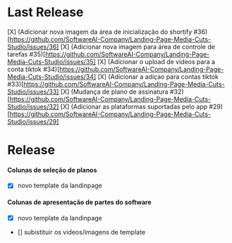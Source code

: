 
# Last Release 
[X] (Adicionar nova imagem da área de inicialização do shortify #36)[https://github.com/SoftwareAI-Company/Landing-Page-Media-Cuts-Studio/issues/36]
[X] (Adicionar nova imagem para área de controle de tarefas #35)[https://github.com/SoftwareAI-Company/Landing-Page-Media-Cuts-Studio/issues/35]
[X] (Adicionar o upload de videos para a conta tiktok #34)[https://github.com/SoftwareAI-Company/Landing-Page-Media-Cuts-Studio/issues/34]
[X] (Adicionar a adiçao para contas tiktok #33)[https://github.com/SoftwareAI-Company/Landing-Page-Media-Cuts-Studio/issues/33]
[X] (Mudança de plano de assinatura #32)[https://github.com/SoftwareAI-Company/Landing-Page-Media-Cuts-Studio/issues/32]
[X] (Adicionar as plataformas suportadas pelo app #29)[https://github.com/SoftwareAI-Company/Landing-Page-Media-Cuts-Studio/issues/29]


#

# Release 
#### Colunas de seleção de planos
- [X] novo template da landinpage
#### Colunas de apresentação de partes do software
- [X] novo template da landinpage
- [] subistituir os videos/imagens de template 

